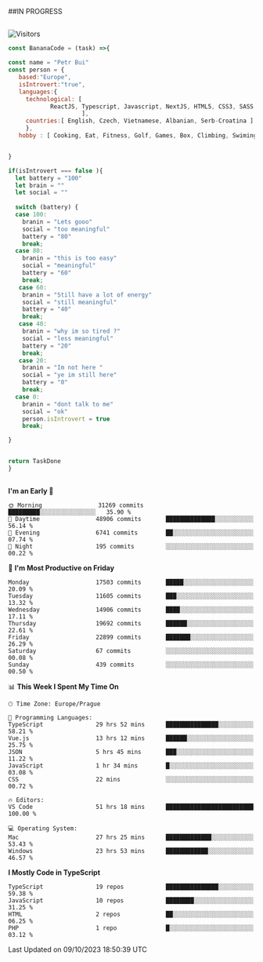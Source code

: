 ##IN PROGRESS
##
![Visitors](https://komarev.com/ghpvc/?username=petrbui&style=for-the-badge&label=Visitors+👀)
```Javascript
const BananaCode = (task) =>{

const name = "Petr Bui"
const person = {
   based:"Europe",
   isIntrovert:"true",
   languages:{
     technological: [ 
            ReactJS, Typescript, Javascript, NextJS, HTML5, CSS3, SASS, Redux, Node, Storybook, Styled-Component
                     ],
     countries:[ English, Czech, Vietnamese, Albanian, Serb-Croatina ]
     },
   hobby : [ Cooking, Eat, Fitness, Golf, Games, Box, Climbing, Swiming],


}

if(isIntrovert === false ){
  let battery = "100"
  let brain = ""
  let social = ""
  
  switch (battery) {
  case 100:
    branin = "Lets gooo"
    social = "too meaningful"
    battery = "80"
    break;
  case 80:
    branin = "this is too easy"
    social = "meaningful"
    battery = "60"
    break;
   case 60:
    branin = "Still have a lot of energy"
    social = "still meaningful"
    battery = "40"
    break;
   case 40:
    branin = "why im so tired ?"
    social = "less meaningful"
    battery = "20"
    break;
   case 20:
    branin = "Im not here "
    social = "ye im still here"
    battery = "0"
    break;
  case 0:
    branin = "dont talk to me"
    social = "ok"
    person.isIntrovert = true
    break;

}


return TaskDone
}
```



##
<!--
[![My GitHub stats](https://github-readme-stats.vercel.app/api?username=petrbui&theme=github_dark)](https://github.com/anuraghazra/github-readme-stats)

[![My wakatime stats](https://github-readme-stats.vercel.app/api/wakatime?username=petrbui&theme=github_dark)](https://github.com/anuraghazra/github-readme-stats)
-->
<!--START_SECTION:waka-->
**I'm an Early 🐤** 

```text
🌞 Morning                31269 commits       █████████░░░░░░░░░░░░░░░░   35.90 % 
🌆 Daytime                48906 commits       ██████████████░░░░░░░░░░░   56.14 % 
🌃 Evening                6741 commits        ██░░░░░░░░░░░░░░░░░░░░░░░   07.74 % 
🌙 Night                  195 commits         ░░░░░░░░░░░░░░░░░░░░░░░░░   00.22 % 
```
📅 **I'm Most Productive on Friday** 

```text
Monday                   17503 commits       █████░░░░░░░░░░░░░░░░░░░░   20.09 % 
Tuesday                  11605 commits       ███░░░░░░░░░░░░░░░░░░░░░░   13.32 % 
Wednesday                14906 commits       ████░░░░░░░░░░░░░░░░░░░░░   17.11 % 
Thursday                 19692 commits       ██████░░░░░░░░░░░░░░░░░░░   22.61 % 
Friday                   22899 commits       ███████░░░░░░░░░░░░░░░░░░   26.29 % 
Saturday                 67 commits          ░░░░░░░░░░░░░░░░░░░░░░░░░   00.08 % 
Sunday                   439 commits         ░░░░░░░░░░░░░░░░░░░░░░░░░   00.50 % 
```


📊 **This Week I Spent My Time On** 

```text
🕑︎ Time Zone: Europe/Prague

💬 Programming Languages: 
TypeScript               29 hrs 52 mins      ███████████████░░░░░░░░░░   58.21 % 
Vue.js                   13 hrs 12 mins      ██████░░░░░░░░░░░░░░░░░░░   25.75 % 
JSON                     5 hrs 45 mins       ███░░░░░░░░░░░░░░░░░░░░░░   11.22 % 
JavaScript               1 hr 34 mins        █░░░░░░░░░░░░░░░░░░░░░░░░   03.08 % 
CSS                      22 mins             ░░░░░░░░░░░░░░░░░░░░░░░░░   00.72 % 

🔥 Editors: 
VS Code                  51 hrs 18 mins      █████████████████████████   100.00 % 

💻 Operating System: 
Mac                      27 hrs 25 mins      █████████████░░░░░░░░░░░░   53.43 % 
Windows                  23 hrs 53 mins      ████████████░░░░░░░░░░░░░   46.57 % 
```

**I Mostly Code in TypeScript** 

```text
TypeScript               19 repos            ███████████████░░░░░░░░░░   59.38 % 
JavaScript               10 repos            ████████░░░░░░░░░░░░░░░░░   31.25 % 
HTML                     2 repos             ██░░░░░░░░░░░░░░░░░░░░░░░   06.25 % 
PHP                      1 repo              █░░░░░░░░░░░░░░░░░░░░░░░░   03.12 % 
```




 Last Updated on 09/10/2023 18:50:39 UTC
<!--END_SECTION:waka-->
